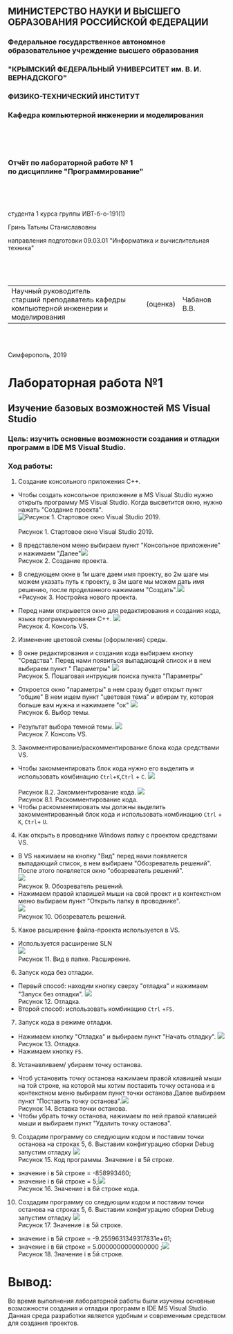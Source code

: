 ## МИНИСТЕРСТВО НАУКИ  И ВЫСШЕГО ОБРАЗОВАНИЯ РОССИЙСКОЙ ФЕДЕРАЦИИ  
### Федеральное государственное автономное образовательное учреждение высшего образования  

### "КРЫМСКИЙ ФЕДЕРАЛЬНЫЙ УНИВЕРСИТЕТ им. В. И. ВЕРНАДСКОГО"  
### ФИЗИКО-ТЕХНИЧЕСКИЙ ИНСТИТУТ  
### Кафедра компьютерной инженерии и моделирования

<br/><br/>
​
### Отчёт по лабораторной работе № 1<br/> по дисциплине "Программирование"

<br/>

​

студента 1 курса группы ИВТ-б-о-191(1)  

Гринь Татьны Станиславовны  

направления подготовки 09.03.01 "Информатика и вычислительная техника"  

<br/>

​

<table>

<tr><td>Научный руководитель<br/> старший преподаватель кафедры<br/> компьютерной инженерии и моделирования</td>

<td>(оценка)</td>

<td>Чабанов В.В.</td>

</tr>

</table>

<br/><br/>

Симферополь, 2019


# Лабораторная работа №1
## Изучение базовых возможностей MS Visual Studio
### Цель: изучить основные возможности создания и отладки программ в IDE MS Visual Studio.
### Ход работы:
1. Создание консольного приложения С++. 
 + Чтобы создать консольное приложение в MS Visual Studio нужно открыть программу MS Visual Studio. Когда высветится окно, нужно нажать "Создание проекта". ![](https://raw.githubusercontent.com/Starfall-69/Labs/master/1.PNG "Рисунок 1. Стартовое окно Visual Studio 2019.") </br> </br>  Рисунок 1. Стартовое окно Visual Studio 2019.
 
 + В представленом меню выбираем пункт "Консольное приложение" и нажимаем "Далее"![](https://raw.githubusercontent.com/Starfall-69/Labs/master/2.PNG) </br> 
  Рисунок 2. Создание проекта.
 + В следующем окне в 1м шаге даем имя проекту, во 2м шаге мы можем указать путь к проекту, в 3м шаге мы можем дать имя решению, после проделанного нажимаем "Создать".![](https://raw.githubusercontent.com/Starfall-69/Labs/master/3.PNG) </br> 
 +Рисунок 3. Ностройка нового проекта. 
 + Перед нами открывется окно для редактирования и создания кода, языка программирования С++. ![](https://raw.githubusercontent.com/Starfall-69/Labs/master/4.PNG) </br>
  Рисунок 4. Консоль VS.
 2. Изменение цветовой схемы (оформления) среды.
 + В окне редактирования и создания кода выбираем кнопку "Средства". Перед нами появиться выпадающий список и в нем выбираем пункт " Параметры" ![](https://raw.githubusercontent.com/Starfall-69/Labs/master/5.png) </br> 
 Рисунок 5. Пошаговая интрукция поиска пункта "Параметры"
 + Откроется окно "параметры" в нем сразу будет открыт пункт "общие" 
 В нем ищем пункт "цветовая тема" и вбирам ту, которая больше вам нужна и нажимаете "ок" ![](https://raw.githubusercontent.com/Starfall-69/Labs/master/2.%202%20(%20%D1%82%D0%B5%D0%BC%D0%BD%D0%B0%D1%8F%20%D1%82%D0%BC%D0%B0).png) </br> 
 Рисунок 6. Выбор темы.

 + Результат выбора темной темы. ![](https://raw.githubusercontent.com/Starfall-69/Labs/master/7.PNG) </br> 
 Рисунок 7. Консоль VS.
 3. Закомментирование/раскомментирование блока кода средствами VS.
 + Чтобы закомментировать блок кода нужно его выделить и использовать комбинацию `Ctrl`+`K`,`Ctrl` + `C`.  ![](https://raw.githubusercontent.com/Starfall-69/Labs/master/8.2.PNG )</br>  
 Рисунок 8.2. Закомментирование кода. 
![](https://raw.githubusercontent.com/Starfall-69/Labs/master/8.1.PNG) </br> 
Рисунок 8.1. Раскомментирование кода.
 + Чтобы раскомментировать мы должны выделить закомментированный блок кода и использовать комбинацию `Ctrl` + `K`, `Ctrl`+ `U`. 
 4. Как открыть в проводнике Windows папку с проектом средствами VS. </br>
 + В VS нажимаем на кнопку "Вид" перед нами появляется выпадающий список, в нем выбираем "Обозреватель решений". После этого появляется окно "обозреватель решений". </br> ![](https://raw.githubusercontent.com/Starfall-69/Labs/master/9.png) </br>  Рисунок 9. Обозреватель решений. 
 + Нажимаем правой клавишей мыши на свой проект и в контекстном меню выбираем пункт "Открыть папку в проводнике".</br> ![](https://raw.githubusercontent.com/Starfall-69/Labs/master/10.png) </br> Рисунок 10. Обозреватель решений. 
 5. Какое расширение файла-проекта используется в VS.
 + Используется расширение SLN </br> ![](https://raw.githubusercontent.com/Starfall-69/Labs/master/11.png) </br> Рисунок 11. Вид в папке. Расширение. 
6. Запуск кода без отладки.
 + Первый способ: находим кнопку сверху "отладка" и нажимаем "Запуск без отладки". ![](https://raw.githubusercontent.com/Starfall-69/Labs/master/12.png)</br>  Рисунок 12. Отладка.
 + Второй способ: использовать комбинацию `Ctrl` +`F5`.
 7. Запуск кода в режиме отладки.
 + Нажимаем кнопку "Отладка" и выбираем пункт "Начать отладку". ![](https://raw.githubusercontent.com/Starfall-69/Labs/master/13.png) </br> Рисунок 13. Отладка.
 + Нажимаем кнопку `F5`.
 8. Устанавливаем/ убираем точку останова. 
 + Чтоб установить точку останова нажимаем правой клавишей мыши на той строке, на которой мы хотим поставить точку останова и в контекстном меню выбираем пункт точки останова.Далее выбираем пункт "Поставить точку останова".![](https://raw.githubusercontent.com/Starfall-69/Labs/master/14.png) </br>  Рисунок 14. Вставка точки останова. 
 + Чтобы убрать точку останова, нажимаем по ней правой клавишей мыши и выбираем пункт "Удалить точку останова".
 9. Создадим программу со следующим кодом и поставим точки останова на строках 5, 6. Выставим конфигурацию сборки Debug запустим отладку  ![](https://raw.githubusercontent.com/Starfall-69/Labs/master/15.PNG)</br>  Рисунок 15. Код программы. Значение i в 5й строке.
  + значение i в 5й строке = -858993460;
  + значение i в 6й строке = 5;![](https://raw.githubusercontent.com/Starfall-69/Labs/master/16.png) </br> Рисунок 16. Значение i в 6й строке кода. 
10. Создадим программу со следующим кодом и поставим точки останова на строках 5, 6. Выставим конфигурацию сборки Debug запустим отладку  ![](https://raw.githubusercontent.com/Starfall-69/Labs/master/17.png) </br> Рисунок 17. Значение i в 5й строке. 
  + значение i в 5й строке = -9.2559631349317831e+61;
  + значение i в 6й строке = 5.0000000000000000 ;![](https://raw.githubusercontent.com/Starfall-69/Labs/master/18.png)</br> Рисунок 18. Значение i в 5й строке. 
 # Вывод:
 Во время выполнения лабораторной работы были изучены основные возможности создания и отладки программ в IDE MS Visual Studio. Данная среда разработки является удобным и  современным средством для создания проектов.
